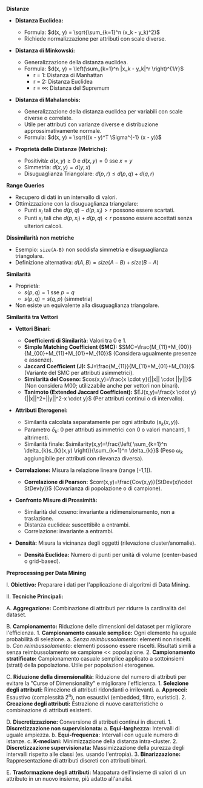 **Distanze**

* **Distanza Euclidea:**
    * Formula: $d(x, y) = \sqrt{\sum_{k=1}^n (x_k - y_k)^2}$
    * Richiede normalizzazione per attributi con scale diverse.

* **Distanza di Minkowski:**
    * Generalizzazione della distanza euclidea.
    * Formula: $d(x, y) = \left(\sum_{k=1}^n |x_k - y_k|^r \right)^{1/r}$
        * r = 1: Distanza di Manhattan
        * r = 2: Distanza Euclidea
        * r = ∞: Distanza del Supremum

* **Distanza di Mahalanobis:**
    * Generalizzazione della distanza euclidea per variabili con scale diverse o correlate.
    * Utile per attributi con varianze diverse e distribuzione approssimativamente normale.
    * Formula: $d(x, y) = \sqrt{(x - y)^T \Sigma^{-1} (x - y)}$

* **Proprietà delle Distanze (Metriche):**
    * Positività: $d(x, y) \ge 0$ e $d(x, y) = 0$ sse $x = y$
    * Simmetria: $d(x, y) = d(y, x)$
    * Disuguaglianza Triangolare: $d(p, r) \le d(p, q) + d(q, r)$


**Range Queries**

* Recupero di dati in un intervallo di valori.
* Ottimizzazione con la disuguaglianza triangolare:
    * Punti $x_i$ tali che $d(p,q)-d(p,x_{i})>r$ possono essere scartati.
    * Punti $x_i$ tali che $d(p,x_{i})+d(p,q)<r$ possono essere accettati senza ulteriori calcoli.


**Dissimilarità non metriche**

* Esempio: `size(A-B)` non soddisfa simmetria e disuguaglianza triangolare.
* Definizione alternativa: $d(A,B)=size(A-B)+size(B-A)$


**Similarità**

* Proprietà:
    * $s(p,q)=1$ sse $p=q$
    * $s(p,q)=s(q,p)$ (simmetria)
* Non esiste un equivalente alla disuguaglianza triangolare.


**Similarità tra Vettori**

* **Vettori Binari:**
    * **Coefficienti di Similarità:** Valori tra 0 e 1.
    * **Simple Matching Coefficient (SMC):** $SMC=\frac{M_{11}+M_{00}}{M_{00}+M_{11}+M_{01}+M_{10}}$ (Considera ugualmente presenze e assenze).
    * **Jaccard Coefficient (J):** $J=\frac{M_{11}}{M_{11}+M_{01}+M_{10}}$ (Variante del SMC per attributi asimmetrici).
    * **Similarità del Coseno:** $cos(x,y)=\frac{x \cdot y}{||x|| \cdot ||y||}$ (Non considera M00; utilizzabile anche per vettori non binari).
    * **Tanimoto (Extended Jaccard Coefficient):** $EJ(x,y)=\frac{x \cdot y}{||x||^2+||y||^2-x \cdot y}$ (Per attributi continui o di intervallo).

* **Attributi Eterogenei:**
    * Similarità calcolata separatamente per ogni attributo ($s_k(x, y)$).
    * Parametro $\delta_k$: 0 per attributi asimmetrici con 0 o valori mancanti, 1 altrimenti.
    * Similarità finale: $similarity(x,y)=\frac{\left( \sum_{k=1}^n \delta_{k}s_{k}(x,y) \right)}{\sum_{k=1}^n \delta_{k}}$ (Peso $\omega_k$ aggiungibile per attributi con rilevanza diversa).

* **Correlazione:** Misura la relazione lineare (range [-1,1]).
    * **Correlazione di Pearson:** $corr(x,y)=\frac{Cov(x,y)}{StDev(x)\cdot StDev(y)}$ (Covarianza di popolazione o di campione).

* **Confronto Misure di Prossimità:**
    * Similarità del coseno: invariante a ridimensionamento, non a traslazione.
    * Distanza euclidea: suscettibile a entrambi.
    * Correlazione: invariante a entrambi.

* **Densità:** Misura la vicinanza degli oggetti (rilevazione cluster/anomalie).
    * **Densità Euclidea:** Numero di punti per unità di volume (center-based o grid-based).



**Preprocessing per Data Mining**

I. **Obiettivo:** Preparare i dati per l'applicazione di algoritmi di Data Mining.

II. **Tecniche Principali:**

   A. **Aggregazione:** Combinazione di attributi per ridurre la cardinalità del dataset.

   B. **Campionamento:** Riduzione delle dimensioni del dataset per migliorare l'efficienza.
      1. **Campionamento casuale semplice:** Ogni elemento ha uguale probabilità di selezione.
         a. _Senza reimbussolamento_: elementi non riscelti.
         b. _Con reimbussolamento_: elementi possono essere riscelti.  Risultati simili a senza reimbussolamento se campione << popolazione.
      2. **Campionamento stratificato:** Campionamento casuale semplice applicato a sottoinsiemi (strati) della popolazione. Utile per popolazioni eterogenee.

   C. **Riduzione della dimensionalità:** Riduzione del numero di attributi per evitare la "Curse of Dimensionality" e migliorare l'efficienza.
      1. **Selezione degli attributi:** Rimozione di attributi ridondanti o irrilevanti.
         a. **Approcci:** Esaustivo (complessità 2<sup>n</sup>), non esaustivi (embedded, filtro, euristici).
      2. **Creazione degli attributi:** Estrazione di nuove caratteristiche o combinazione di attributi esistenti.

   D. **Discretizzazione:** Conversione di attributi continui in discreti.
      1. **Discretizzazione non supervisionata:**
         a. **Equi-larghezza:** Intervalli di uguale ampiezza.
         b. **Equi-frequenza:** Intervalli con uguale numero di istanze.
         c. **K-mediani:** Minimizzazione della distanza intra-cluster.
      2. **Discretizzazione supervisionata:** Massimizzazione della purezza degli intervalli rispetto alle classi (es. usando l'entropia).
      3. **Binarizzazione:** Rappresentazione di attributi discreti con attributi binari.

   E. **Trasformazione degli attributi:** Mappatura dell'insieme di valori di un attributo in un nuovo insieme, più adatto all'analisi.


